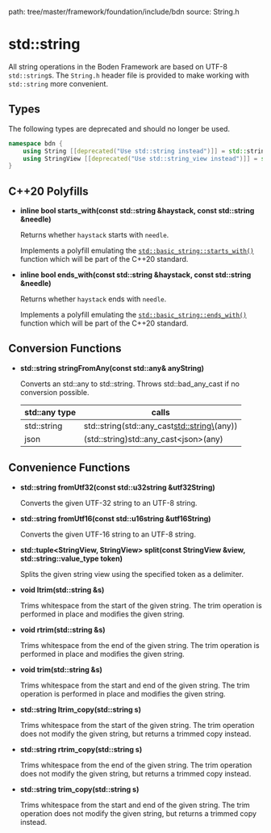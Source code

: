 path: tree/master/framework/foundation/include/bdn
source: String.h

# std::string

All string operations in the Boden Framework are based on UTF-8 `std::string`s. The `String.h` header file is provided to make working with `std::string` more convenient.

## Types

The following types are deprecated and should no longer be used.

```c++
namespace bdn {
    using String [[deprecated("Use std::string instead")]] = std::string;
    using StringView [[deprecated("Use std::string_view instead")]] = std::string_view;
}
```

## C++20 Polyfills

* **inline bool starts_with(const std::string &haystack, const std::string &needle)**

	Returns whether `haystack` starts with `needle`.

	Implements a polyfill emulating the [`std::basic_string::starts_with()`](https://en.cppreference.com/w/cpp/string/basic_string/starts_with) function which will be part of the C++20 standard.

* **inline bool ends_with(const std::string &haystack, const std::string &needle)**

	Returns whether `haystack` ends with `needle`.

	Implements a polyfill emulating the [`std::basic_string::ends_with()`](https://en.cppreference.com/w/cpp/string/basic_string/ends_with) function which will be part of the C++20 standard.

## Conversion Functions

* **std::string stringFromAny(const std::any& anyString)**

	Converts an std::any to std::string. Throws std::bad_any_cast if no conversion possible.

	| std::any type  | calls |
	|---|---|
	| std::string | std::string(std::any_cast<std::string\>(any)) |
	| json | (std::string)std::any_cast<json\>(any) |

## Convenience Functions

* **std::string fromUtf32(const std::u32string &utf32String)**

	Converts the given UTF-32 string to an UTF-8 string.

* **std::string fromUtf16(const std::u16string &utf16String)**

	Converts the given UTF-16 string to an UTF-8 string.

* **std::tuple<StringView, StringView> split(const StringView &view, std::string::value_type token)**

	Splits the given string view using the specified token as a delimiter.

* **void ltrim(std::string &s)**

	Trims whitespace from the start of the given string. The trim operation is performed in place and modifies the given string.

* **void rtrim(std::string &s)**

	Trims whitespace from the end of the given string. The trim operation is performed in place and modifies the given string.

* **void trim(std::string &s)**

	Trims whitespace from the start and end of the given string. The trim operation is performed in place and modifies the given string.

* **std::string ltrim_copy(std::string s)**

	Trims whitespace from the start of the given string. The trim operation does not modify the given string, but returns a trimmed copy instead.

* **std::string rtrim_copy(std::string s)**

	Trims whitespace from the end of the given string. The trim operation does not modify the given string, but returns a trimmed copy instead.

* **std::string trim_copy(std::string s)**

	Trims whitespace from the start and end of the given string. The trim operation does not modify the given string, but returns a trimmed copy instead.
